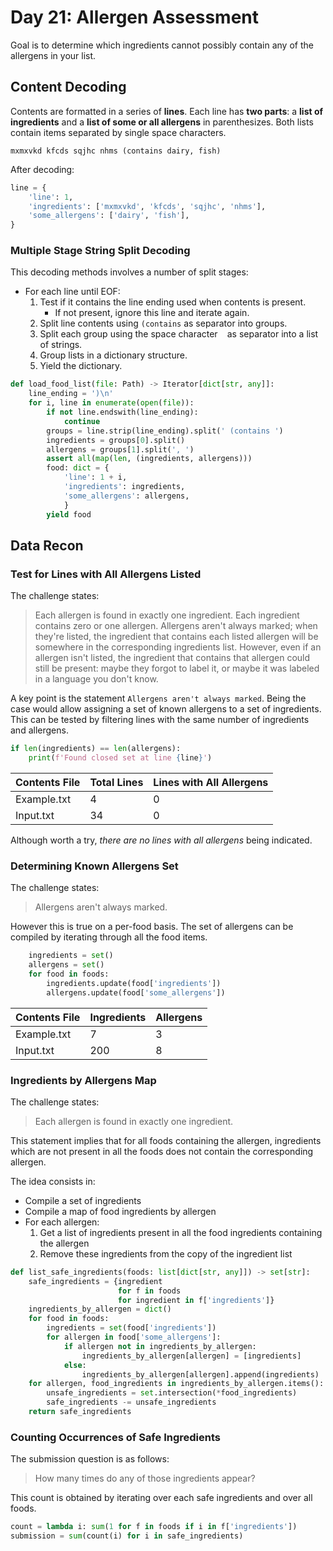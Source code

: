 # Day 21: Allergen Assessment

Goal is to determine which ingredients cannot possibly contain any of the allergens in your list.

## Content Decoding

Contents are formatted in a series of **lines**. Each line has **two parts**: a **list of ingredients** and a **list of some or all allergens** in parenthesizes. Both lists contain items separated by single space characters.

```
mxmxvkd kfcds sqjhc nhms (contains dairy, fish)
```

After decoding:

```python
line = {
    'line': 1,
    'ingredients': ['mxmxvkd', 'kfcds', 'sqjhc', 'nhms'],
    'some_allergens': ['dairy', 'fish'],
}
```

### Multiple Stage String Split Decoding

This decoding methods involves a number of split stages:

* For each line until EOF:
    1. Test if it contains the line ending used when contents is present.
        * If not present, ignore this line and iterate again.
    1. Split line contents using `` (contains `` as separator into groups.
    1. Split each group using the space character `` `` as separator into a list of strings.
    1. Group lists in a dictionary structure.
    1. Yield the dictionary.

```python
def load_food_list(file: Path) -> Iterator[dict[str, any]]:
    line_ending = ')\n'
    for i, line in enumerate(open(file)):
        if not line.endswith(line_ending):
            continue
        groups = line.strip(line_ending).split(' (contains ')
        ingredients = groups[0].split()
        allergens = groups[1].split(', ')
        assert all(map(len, (ingredients, allergens)))
        food: dict = {
            'line': 1 + i,
            'ingredients': ingredients,
            'some_allergens': allergens,
            }
        yield food
```

## Data Recon

### Test for Lines with All Allergens Listed

The challenge states:

> Each allergen is found in exactly one ingredient. Each ingredient contains zero or one allergen. Allergens aren't always marked; when they're listed, the ingredient that contains each listed allergen will be somewhere in the corresponding ingredients list. However, even if an allergen isn't listed, the ingredient that contains that allergen could still be present: maybe they forgot to label it, or maybe it was labeled in a language you don't know.

A key point is the statement ``Allergens aren't always marked``. Being the case would allow assigning a set of known allergens to a set of ingredients. This can be tested by filtering lines with the same number of ingredients and allergens.

```python
if len(ingredients) == len(allergens):
    print(f'Found closed set at line {line}')
```

Contents File | Total Lines | Lines with All Allergens
--- | --- | ---
Example.txt | 4 | 0
Input.txt | 34 | 0

Although worth a try, *there are no lines with all allergens* being indicated. 

### Determining Known Allergens Set

The challenge states:

> Allergens aren't always marked.

However this is true on a per-food basis. The set of allergens can be compiled by iterating through all the food items.

```python
    ingredients = set()
    allergens = set()
    for food in foods:
        ingredients.update(food['ingredients'])
        allergens.update(food['some_allergens'])

```

Contents File | Ingredients | Allergens
--- | --- | ---
Example.txt | 7 | 3
Input.txt | 200 | 8

### Ingredients by Allergens Map

The challenge states:

> Each allergen is found in exactly one ingredient.

This statement implies that for all foods containing the allergen, ingredients which are not present in all the foods does not contain the corresponding allergen.

The idea consists in:

* Compile a set of ingredients
* Compile a map of food ingredients by allergen
* For each allergen:
    1. Get a list of ingredients present in all the food ingredients containing the allergen
    1. Remove these ingredients from the copy of the ingredient list

```python
def list_safe_ingredients(foods: list[dict[str, any]]) -> set[str]:
    safe_ingredients = {ingredient
                        for f in foods
                        for ingredient in f['ingredients']}
    ingredients_by_allergen = dict()
    for food in foods:
        ingredients = set(food['ingredients'])
        for allergen in food['some_allergens']:
            if allergen not in ingredients_by_allergen:
                ingredients_by_allergen[allergen] = [ingredients]
            else:
                ingredients_by_allergen[allergen].append(ingredients)
    for allergen, food_ingredients in ingredients_by_allergen.items():
        unsafe_ingredients = set.intersection(*food_ingredients)
        safe_ingredients -= unsafe_ingredients
    return safe_ingredients
```

### Counting Occurrences of Safe Ingredients

The submission question is as follows:

> How many times do any of those ingredients appear?

This count is obtained by iterating over each safe ingredients and over all foods.

```python
count = lambda i: sum(1 for f in foods if i in f['ingredients'])
submission = sum(count(i) for i in safe_ingredients)
```
